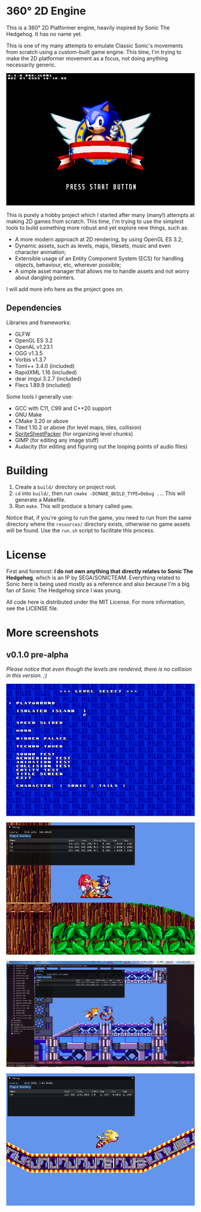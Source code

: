 # 360° 2D Engine

This is a 360° 2D Platformer engine, heavily inspired by Sonic The Hedgehog. It has no name yet.

This is one of my many attempts to emulate Classic Sonic's movements from scratch using a custom-built game engine. This time, I'm trying to make the 2D platformer movement as a focus, not doing anything necessarily generic.

<center>

![Title Screen with Sonic, build date information and a "PRESS START BUTTON" text](./screenshots/titlescreen.png)

</center>

This is purely a hobby project which I started after many (many!) attempts at making 2D games from scratch. This time, I'm trying to use the simplest tools to build something more robust and yet explore new things, such as:

- A more modern approach at 2D rendering, by using OpenGL ES 3.2;
- Dynamic assets, such as levels, maps, tilesets, music and even character animation;
- Extensible usage of an Entity Component System (ECS) for handling objects, behaviour, etc, wherever possible;
- A simple asset manager that allows me to handle assets and not worry about dangling pointers.

I will add more info here as the project goes on.

## Dependencies

Libraries and frameworks:

- GLFW
- OpenGL ES 3.2
- OpenAL v1.23.1
- OGG v1.3.5
- Vorbis v1.3.7
- Toml++ 3.4.0 (included)
- RapidXML 1.16 (included)
- dear imgui 3.2.7 (included)
- Flecs 1.89.9 (included)

Some tools I generally use:

- GCC with C11, C99 and C++20 support
- GNU Make
- CMake 3.20 or above
- Tiled 1.10.2 or above (for level maps, tiles, collision)
- [SpriteSheetPacker](http://amakaseev.github.io/sprite-sheet-packer/) (for organizing level chunks)
- GIMP (for editing any image stuff)
- Audacity (for editing and figuring out the looping points of audio files)

# Building

1. Create a `build/` directory on project root.
2. `cd` into `build/`, then run `cmake -DCMAKE_BUILD_TYPE=Debug ..`. This will generate a Makefile.
3. Run `make`. This will produce a binary called `game`.

Notice that, if you're going to run the game, you need to run from the same directory where the `resources/` directory exists, otherwise no game assets will be found. Use the `run.sh` script to facilitate this process.

# License

First and foremost: **I do not own anything that directly relates to Sonic The Hedgehog**, which is an IP by SEGA/SONICTEAM. Everything related to Sonic here is being used mostly as a reference and also because I'm a big fan of Sonic The Hedgehog since I was young.

All code here is distributed under the MIT License. For more information, see the LICENSE file.


# More screenshots

## v0.1.0 pre-alpha

_Please notice that even though the levels are rendered, there is no collision in this version. ;)_

<center>

![Level Select screen.](./screenshots/levelselect.png)

![Wood Zone with three characters at same time.](./screenshots/wood-3chars.png)

![Techno Tower Zone](./screenshots/technotower.png)

![Super Sonic](./screenshots/supersonic.png)

</center>
